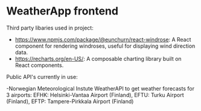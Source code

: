 # WeatherApp frontend

Third party libaries used in project: 

- https://www.npmjs.com/package/@eunchurn/react-windrose: A React component for rendering windroses, useful for displaying wind direction data.
- https://recharts.org/en-US/: A composable charting library built on React components.

Public API's currently in use:

-Norwegian Meteorological Instute WeatherAPI to get weather forecasts for 3 airports:
  EFHK: Helsinki-Vantaa Airport (Finland), 
  EFTU: Turku Airport (Finland), 
  EFTP: Tampere-Pirkkala Airport (Finland)

